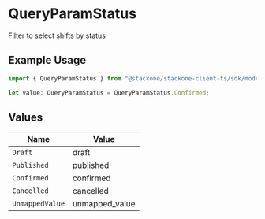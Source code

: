 # QueryParamStatus

Filter to select shifts by status

## Example Usage

```typescript
import { QueryParamStatus } from "@stackone/stackone-client-ts/sdk/models/operations";

let value: QueryParamStatus = QueryParamStatus.Confirmed;
```

## Values

| Name            | Value           |
| --------------- | --------------- |
| `Draft`         | draft           |
| `Published`     | published       |
| `Confirmed`     | confirmed       |
| `Cancelled`     | cancelled       |
| `UnmappedValue` | unmapped_value  |